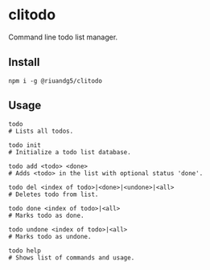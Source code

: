 # clitodo
Command line todo list manager.

## Install
```
npm i -g @riuandg5/clitodo
```
## Usage
```
todo
# Lists all todos.

todo init
# Initialize a todo list database.

todo add <todo> <done>
# Adds <todo> in the list with optional status 'done'.

todo del <index of todo>|<done>|<undone>|<all>
# Deletes todo from list.

todo done <index of todo>|<all>
# Marks todo as done.

todo undone <index of todo>|<all>
# Marks todo as undone.

todo help
# Shows list of commands and usage.
```